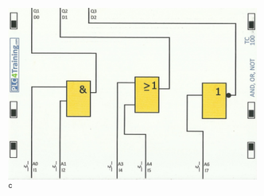 
<img width="500" height="" src="https://github.com/DexterTaha/Controllino-PLC-Sample/blob/main/Training%20Card%20Picture/100.jpg">c
